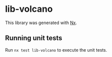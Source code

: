 # lib-volcano

This library was generated with [Nx](https://nx.dev).

## Running unit tests

Run `nx test lib-volcano` to execute the unit tests.
